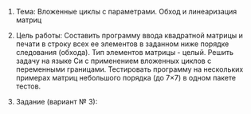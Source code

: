 1.	Тема: Вложенные циклы с параметрами. Обход и линеаризация матриц

2.	Цель работы: Составить программу ввода квадратной матрицы и печати в строку всех ее элементов в заданном ниже порядке следования (обхода). Тип элементов матрицы - целый. Решить задачу на языке Си с применением вложенных циклов с переменными границами. Тестировать программу на нескольких примерах матриц небольшого порядка (до 7×7) в одном пакете тестов.


3.	Задание (вариант № 3):
